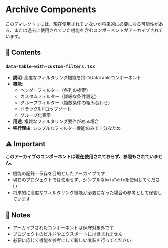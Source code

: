 # Archive Components

このディレクトリには、現在使用されていないが将来的に必要になる可能性がある、または過去に使用されていた機能を含むコンポーネントがアーカイブされています。

## 📁 Contents

### `data-table-with-custom-filters.tsx`
- **説明**: 高度なフィルタリング機能を持つDataTableコンポーネント
- **機能**:
  - ヘッダーフィルター（各列の検索）
  - カスタムフィルター（詳細な条件設定）
  - グループフィルター（複数条件の組み合わせ）
  - ドラッグ&ドロップソート
  - グループ化表示
- **用途**: 複雑なフィルタリング要件がある場合
- **移行理由**: シンプルなフィルター機能のみで十分なため

## ⚠️ Important

**このアーカイブのコンポーネントは現在使用されておらず、参照もされていません。**

- 機能の記録・保存を目的としたアーカイブです
- 現在のプロジェクトでは使用せず、シンプルな`DataTable`を使用してください
- 将来的に高度なフィルタリング機能が必要になった場合の参考として保管しています

## 📝 Notes

- アーカイブされたコンポーネントは保守対象外です
- プロジェクトのビルドやエクスポートには含まれません
- 必要に応じて機能を参考にして新しい実装を行ってください
